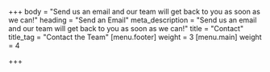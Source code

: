 +++
body = "Send us an email and our team will get back to you as soon as we can!"
heading = "Send an Email"
meta_description = "Send us an email and our team will get back to you as soon as we can!"
title = "Contact"
title_tag = "Contact the Team"
[menu.footer]
weight = 3
[menu.main]
weight = 4

+++
